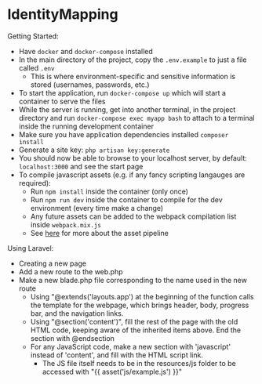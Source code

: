 # IdentityMapping

Getting Started:

* Have `docker` and `docker-compose` installed
* In the main directory of the project, copy the `.env.example` to just a file called `.env`
  * This is where environment-specific and sensitive information is stored (usernames, passwords, etc.)
* To start the application, run `docker-compose up` which will start a container to serve the files
* While the server is running, get into another terminal, in the project directory and run `docker-compose exec myapp bash` to attach to a terminal inside the running development container
* Make sure you have application dependencies installed `composer install`
* Generate a site key: `php artisan key:generate`
* You should now be able to browse to your localhost server, by default: `localhost:3000` and see the start page
* To compile javascript assets (e.g. if any fancy scripting langauges are required):
  * Run `npm install` inside the container (only once)
  * Run `npm run dev` inside the container to compile for the dev environment (every time make a change)
  * Any future assets can be added to the webpack compilation list inside `webpack.mix.js`
  * See [here](https://laravel.com/docs/6.x/mix) for more about the asset pipeline


Using Laravel: 

* Creating a new page
 * Add a new route to the web.php
 * Make a new blade.php file corresponding to the name used in the new route
    * Using "@extends('layouts.app') at the beginning of the function calls the template for the webpage, which brings header, body, progress bar, and the navigation links.
    * Using "@section('content')", fill the rest of the page with the old HTML code, keeping aware of the inherited items above. End the section with @endsection
    * For any JavaScript code, make a new section with 'javascript' instead of 'content', and fill with the HTML script link. 
        * The JS file itself needs to be in the resources/js folder to be accessed with "{{ asset('js/example.js') }}"
        
        
